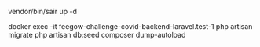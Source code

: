 vendor/bin/sair up -d

docker exec -it feegow-challenge-covid-backend-laravel.test-1 php artisan migrate
php artisan db:seed
composer dump-autoload 